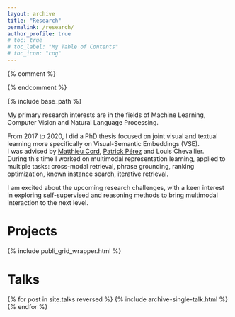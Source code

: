 ```yaml
---
layout: archive
title: "Research"
permalink: /research/
author_profile: true
# toc: true
# toc_label: "My Table of Contents"
# toc_icon: "cog"
---
```


{% comment %}
<!-- {% include toc %} -->
{% endcomment %}

{% include base_path %}

My primary research interests are in the fields of Machine Learning, Computer Vision and Natural Language Processing.  

From 2017 to 2020, I did a PhD thesis focused on joint visual and textual learning more specifically on Visual-Semantic Embeddings (VSE).  
I was advised by [Matthieu Cord](http://webia.lip6.fr/~cord/), [Patrick Pérez](https://ptrckprz.github.io/) and Louis Chevallier.  
During this time I worked on multimodal representation learning, applied to multiple tasks: cross-modal retrieval, phrase grounding, ranking optimization, known instance search, iterative retrieval.  

I am excited about the upcoming research challenges, with a keen interest in exploring self-supervised and reasoning methods to bring multimodal interaction to the next level.

# Projects

{% include publi_grid_wrapper.html %}

# Talks

{% for post in site.talks reversed %}
  {% include archive-single-talk.html %}
{% endfor %}